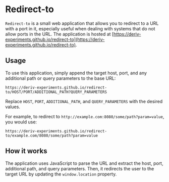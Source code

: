 # Redirect-to

`Redirect-to` is a small web application that allows you to redirect to a URL with a port in it, especially useful when dealing with systems that do not allow ports in the URL. The application is hosted at [https://deriv-experiments.github.io/redirect-to](https://deriv-experiments.github.io/redirect-to).

## Usage

To use this application, simply append the target host, port, and any additional path or query parameters to the base URL:

```
https://deriv-experiments.github.io/redirect-to/HOST/PORT/ADDITIONAL_PATH?QUERY_PARAMETERS
```

Replace `HOST`, `PORT`, `ADDITIONAL_PATH`, and `QUERY_PARAMETERS` with the desired values.

For example, to redirect to `http://example.com:8080/some/path?param=value`, you would use:

```
https://deriv-experiments.github.io/redirect-to/example.com/8080/some/path?param=value
```

## How it works

The application uses JavaScript to parse the URL and extract the host, port, additional path, and query parameters. Then, it redirects the user to the target URL by updating the `window.location` property.
